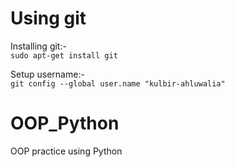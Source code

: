 # Using git
Installing git:-   
```sudo apt-get install git```

Setup username:-  
```git config --global user.name "kulbir-ahluwalia"```

# OOP_Python
OOP practice using Python
